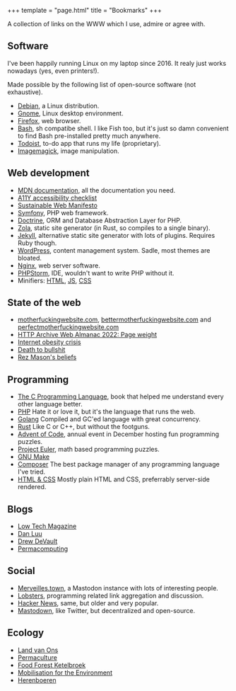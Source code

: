 +++
template = "page.html"
title = "Bookmarks"
+++

A collection of links on the WWW which I use, admire or agree with.

## Software

I've been happily running Linux on my laptop since 2016. It realy just works nowadays (yes, even printers!). 

Made possible by the following list of open-source software (not exhaustive).

- [Debian](https://www.debian.org/), a Linux distribution.
- [Gnome](https://www.gnome.org/), Linux desktop environment.
- [Firefox](https://www.mozilla.org/en-US/firefox/), web browser.
- [Bash](https://www.gnu.org/software/bash/), sh compatibe shell. I like Fish too, but it's just so damn convenient to find Bash pre-installed pretty much anywhere.
- [Todoist](https://todoist.com), to-do app that runs my life (proprietary).
- [Imagemagick](https://imagemagick.org/index.php), image manipulation.


## Web development 

- [MDN documentation](https://developer.mozilla.org/en-US/), all the documentation you need.
- [A11Y accessibility checklist](https://www.a11yproject.com/checklist/)
- [Sustainable Web Manifesto](https://www.sustainablewebmanifesto.com/)
- [Symfony](https://symfony.com/), PHP web framework.
- [Doctrine](https://www.doctrine-project.org/), ORM and Database Abstraction Layer for PHP.
- [Zola](https://www.getzola.org/), static site generator (in Rust, so compiles to a single binary). 
- [Jekyll](https://jekyllrb.com/), alternative static site generator with lots of plugins. Requires Ruby though.
- [WordPress](https://wordpress.org/), content management system. Sadle, most themes are bloated.
- [Nginx](https://nginx.org/), web server software.
- [PHPStorm](https://www.jetbrains.com/phpstorm/), IDE, wouldn't want to write PHP without it.
- Minifiers: [HTML](https://terser.org/html-minifier-terser/), [JS](https://terser.org/), [CSS](https://lightningcss.dev/)


## State of the web

- [motherfuckingwebsite.com](http://motherfuckingwebsite.com/), [bettermotherfuckingwebsite.com](http://bettermotherfuckingwebsite.com/) and [perfectmotherfuckingwebsite.com](https://perfectmotherfuckingwebsite.com/)
- [HTTP Archive Web Almanac 2022: Page weight](https://almanac.httparchive.org/en/2022/page-weight)
- [Internet obesity crisis](https://idlewords.com/talks/website_obesity.htm) 
- [Death to bullshit](https://deathtobullshit.com/)
- [Rez Mason's beliefs](https://www.rezmason.net/beliefs.html)


## Programming 

- [The C Programming Language](https://en.wikipedia.org/wiki/The_C_Programming_Language), book that helped me understand every other language better.
- [PHP](https://www.php.net/) Hate it or love it, but it's the language that runs the web. 
- [Golang](https://go.dev/) Compiled and GC'ed language with great concurrency.
- [Rust](https://www.rust-lang.org/) Like C or C++, but without the footguns. 
- [Advent of Code](https://adventofcode.com/), annual event in December hosting fun programming puzzles.
- [Project Euler](https://projecteuler.net/), math based programming puzzles.
- [GNU Make](https://www.gnu.org/software/make/) 
- [Composer](https://getcomposer.org/) The best package manager of any programming language I've tried. 
- [HTML & CSS](https://developer.mozilla.org/en-US/docs/Web/HTML) Mostly plain HTML and CSS, preferrably server-side rendered.


## Blogs

- [Low Tech Magazine](https://solar.lowtechmagazine.com/)
- [Dan Luu](https://danluu.com/)
- [Drew DeVault](https://drewdevault.com/)
- [Permacomputing](https://permacomputing.net/)


## Social 

- [Merveilles.town](https://merveilles.town/about), a Mastodon instance with lots of interesting people.
- [Lobsters](https://lobste.rs/), programming related link aggregation and discussion.
- [Hacker News](https://news.ycombinator.com/), same, but older and very popular.
- [Mastodown](https://joinmastodon.org/), like Twitter, but decentralized and open-source.


## Ecology

- [Land van Ons](https://landvanons.nl/)
- [Permaculture](https://en.wikipedia.org/wiki/Permaculture)
- [Food Forest Ketelbroek](https://www.youtube.com/watch?v=M5B3f5gxHkA) 
- [Mobilisation for the Environment](https://mobilisation.nl/nl/)
- [Herenboeren](https://www.herenboeren.nl/)

